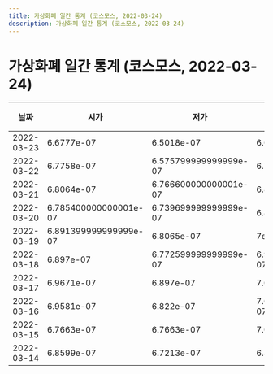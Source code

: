 ```yaml
---
title: 가상화폐 일간 통계 (코스모스, 2022-03-24)
description: 가상화폐 일간 통계 (코스모스, 2022-03-24)
---
```


가상화폐 일간 통계 (코스모스, 2022-03-24)
===

|날짜|시가|저가|고가|종가|비고|
|--|--|--|--|--|--|
|2022-03-23|6.6777e-07|6.5018e-07|6.6777e-07|6.5467e-07|    |
|2022-03-22|6.7758e-07|6.575799999999999e-07|6.7758e-07|6.6e-07|    |
|2022-03-21|6.8064e-07|6.766600000000001e-07|6.869e-07|6.780900000000001e-07|    |
|2022-03-20|6.785400000000001e-07|6.739699999999999e-07|6.8361e-07|6.739699999999999e-07|    |
|2022-03-19|6.891399999999999e-07|6.8065e-07|7e-07|6.8852e-07|    |
|2022-03-18|6.897e-07|6.772599999999999e-07|6.904800000000001e-07|6.817000000000001e-07|    |
|2022-03-17|6.9671e-07|6.897e-07|7.0164e-07|6.897e-07|    |
|2022-03-16|6.9581e-07|6.822e-07|7.039200000000001e-07|7.0164e-07|    |
|2022-03-15|6.7663e-07|6.7663e-07|7.0469e-07|6.9582e-07|    |
|2022-03-14|6.8599e-07|6.7213e-07|6.8599e-07|6.7663e-07|    |
